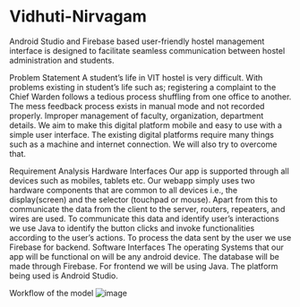 # Vidhuti-Nirvagam
Android Studio and Firebase based user-friendly hostel management interface is designed to facilitate seamless communication between hostel administration and students.

Problem Statement
A student’s life in VIT hostel is very difficult. With problems existing in student’s life such as; registering a complaint to the Chief Warden follows a tedious process shuffling from one office to another. The mess feedback process exists in manual mode and not recorded properly. Improper management of faculty, organization, department details. We aim to make this digital platform mobile and easy to use with a simple user interface. The existing digital platforms require many things such as a machine and internet connection. We will also try to overcome that. 

Requirement Analysis
Hardware Interfaces 
Our app is supported through all devices such as mobiles, tablets etc. Our webapp simply uses two hardware components that are common to all devices i.e., the display(screen) and the selector (touchpad or mouse). Apart from this to communicate the data from the client to the server, routers, repeaters, and wires are used. To communicate this data and identify user’s interactions we use Java to identify the button clicks and invoke functionalities according to the user’s actions. To process the data sent by the user we use Firebase for backend.
Software Interfaces 
The operating Systems that our app will be functional on will be any android device. The database will be made through Firebase. For frontend we will be using Java. The platform being used is Android Studio.

Workflow of the model
![image](https://user-images.githubusercontent.com/93511663/232988409-e8f0dfd1-5b8b-400e-8a83-e84bdf3f29d1.png)

